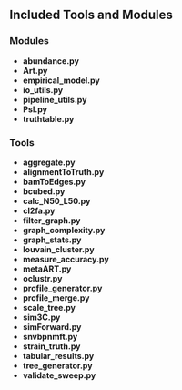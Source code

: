 Included Tools and Modules
--------------------------

### Modules
+ __abundance.py__
+ __Art.py__
+ __empirical_model.py__
+ __io_utils.py__
+ __pipeline_utils.py__
+ __Psl.py__
+ __truthtable.py__

### Tools
+ __aggregate.py__
+ __alignmentToTruth.py__
+ __bamToEdges.py__
+ __bcubed.py__
+ __calc_N50_L50.py__
+ __cl2fa.py__
+ __filter_graph.py__
+ __graph_complexity.py__
+ __graph_stats.py__
+ __louvain_cluster.py__
+ __measure_accuracy.py__
+ __metaART.py__
+ __oclustr.py__
+ __profile_generator.py__
+ __profile_merge.py__
+ __scale_tree.py__
+ __sim3C.py__
+ __simForward.py__
+ __snvbpnmft.py__
+ __strain_truth.py__
+ __tabular_results.py__
+ __tree_generator.py__
+ __validate_sweep.py__
